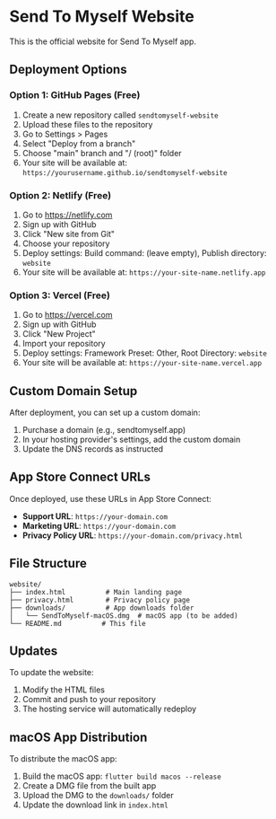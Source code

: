 # Send To Myself Website

This is the official website for Send To Myself app.

## Deployment Options

### Option 1: GitHub Pages (Free)
1. Create a new repository called `sendtomyself-website`
2. Upload these files to the repository
3. Go to Settings > Pages
4. Select "Deploy from a branch"
5. Choose "main" branch and "/ (root)" folder
6. Your site will be available at: `https://yourusername.github.io/sendtomyself-website`

### Option 2: Netlify (Free)
1. Go to https://netlify.com
2. Sign up with GitHub
3. Click "New site from Git"
4. Choose your repository
5. Deploy settings: Build command: (leave empty), Publish directory: `website`
6. Your site will be available at: `https://your-site-name.netlify.app`

### Option 3: Vercel (Free)
1. Go to https://vercel.com
2. Sign up with GitHub
3. Click "New Project"
4. Import your repository
5. Deploy settings: Framework Preset: Other, Root Directory: `website`
6. Your site will be available at: `https://your-site-name.vercel.app`

## Custom Domain Setup

After deployment, you can set up a custom domain:
1. Purchase a domain (e.g., sendtomyself.app)
2. In your hosting provider's settings, add the custom domain
3. Update the DNS records as instructed

## App Store Connect URLs

Once deployed, use these URLs in App Store Connect:

- **Support URL**: `https://your-domain.com`
- **Marketing URL**: `https://your-domain.com`
- **Privacy Policy URL**: `https://your-domain.com/privacy.html`

## File Structure

```
website/
├── index.html          # Main landing page
├── privacy.html        # Privacy policy page
├── downloads/          # App downloads folder
│   └── SendToMyself-macOS.dmg  # macOS app (to be added)
└── README.md          # This file
```

## Updates

To update the website:
1. Modify the HTML files
2. Commit and push to your repository
3. The hosting service will automatically redeploy

## macOS App Distribution

To distribute the macOS app:
1. Build the macOS app: `flutter build macos --release`
2. Create a DMG file from the built app
3. Upload the DMG to the `downloads/` folder
4. Update the download link in `index.html` 